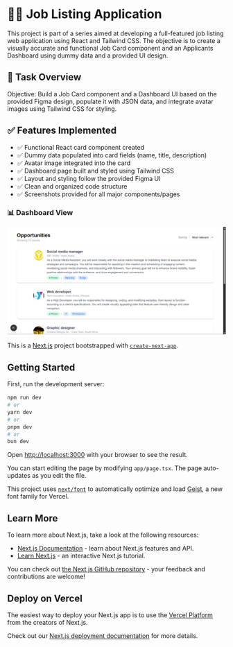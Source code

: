 # 🧑‍💼 Job Listing Application 

This project is part of a series aimed at developing a full-featured job listing web application using React and Tailwind CSS.  The objective is to create a visually accurate and functional Job Card component and an Applicants Dashboard using dummy data and a provided UI design.


## 📌 Task Overview

Objective:
Build a Job Card component and a Dashboard UI based on the provided Figma design, populate it with JSON data, and integrate avatar images using Tailwind CSS for styling.



## ✅ Features Implemented

- ✅ Functional React card component created
- ✅ Dummy data populated into card fields (name, title, description)
- ✅ Avatar image integrated into the card
- ✅ Dashboard page built and styled using Tailwind CSS
- ✅ Layout and styling follow the provided Figma UI
- ✅ Clean and organized code structure
- ✅ Screenshots provided for all major components/pages




### 📊 Dashboard View
![Dashboard](./screenshots/dashboard.png)


This is a [Next.js](https://nextjs.org) project bootstrapped with [`create-next-app`](https://nextjs.org/docs/app/api-reference/cli/create-next-app).

## Getting Started

First, run the development server:

```bash
npm run dev
# or
yarn dev
# or
pnpm dev
# or
bun dev
```

Open [http://localhost:3000](http://localhost:3000) with your browser to see the result.

You can start editing the page by modifying `app/page.tsx`. The page auto-updates as you edit the file.

This project uses [`next/font`](https://nextjs.org/docs/app/building-your-application/optimizing/fonts) to automatically optimize and load [Geist](https://vercel.com/font), a new font family for Vercel.

## Learn More

To learn more about Next.js, take a look at the following resources:

- [Next.js Documentation](https://nextjs.org/docs) - learn about Next.js features and API.
- [Learn Next.js](https://nextjs.org/learn) - an interactive Next.js tutorial.

You can check out [the Next.js GitHub repository](https://github.com/vercel/next.js) - your feedback and contributions are welcome!

## Deploy on Vercel

The easiest way to deploy your Next.js app is to use the [Vercel Platform](https://vercel.com/new?utm_medium=default-template&filter=next.js&utm_source=create-next-app&utm_campaign=create-next-app-readme) from the creators of Next.js.

Check out our [Next.js deployment documentation](https://nextjs.org/docs/app/building-your-application/deploying) for more details.
